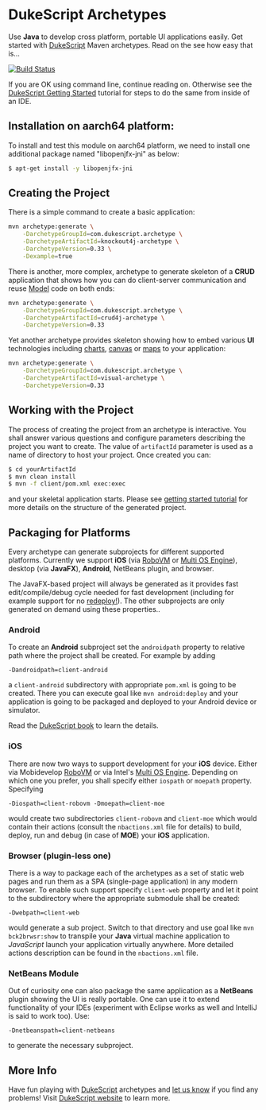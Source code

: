 DukeScript Archetypes
=====================

Use **Java** to develop cross platform, portable UI applications
easily. Get started with [DukeScript](http://dukescript.com) 
Maven archetypes. Read on the see how easy that is...
 
[![Build Status](https://travis-ci.org/dukescript/maven-archetypes.svg?branch=master)](https://travis-ci.org/dukescript/maven-archetypes)

If you are OK using command line, continue reading on. Otherwise see
the [DukeScript Getting Started](http://dukescript.com/getting_started.html) tutorial
for steps to do the same from inside of an IDE.

## Installation on aarch64 platform:
To install and test this module on aarch64 platform, we need to install one additional package named "libopenjfx-jni" as below:
```bash
$ apt-get install -y libopenjfx-jni
```

## Creating the Project

There is a simple command to create a basic application:

```bash
mvn archetype:generate \
	-DarchetypeGroupId=com.dukescript.archetype \
	-DarchetypeArtifactId=knockout4j-archetype \
	-DarchetypeVersion=0.33 \
	-Dexample=true
```

There is another, more complex, archetype to generate skeleton of a **CRUD** application that shows how you can do 
client-server communication and reuse [Model](http://bits.netbeans.org/html+java/1.5.1/net/java/html/json/Model.html)
code on both ends:

```bash
mvn archetype:generate \
	-DarchetypeGroupId=com.dukescript.archetype \
	-DarchetypeArtifactId=crud4j-archetype \
	-DarchetypeVersion=0.33
```

Yet another archetype provides skeleton showing how to embed various **UI** 
technologies including 
[charts](https://dukescript.com/javadoc/charts/),
[canvas](https://dukescript.com/javadoc/canvas/) or
[maps](https://dukescript.com/javadoc/leaflet4j)
to your application:

```bash
mvn archetype:generate \
	-DarchetypeGroupId=com.dukescript.archetype \
	-DarchetypeArtifactId=visual-archetype \
	-DarchetypeVersion=0.33
```

## Working with the Project

The process of creating the project from an archetype is interactive. You shall
answer various questions and configure parameters describing the project you want
to create. The value of `artifactId` parameter is used as a name of directory
to host your project. Once created you can:
```bash
$ cd yourArtifactId
$ mvn clean install
$ mvn -f client/pom.xml exec:exec
```
and your skeletal application starts. Please see 
[getting started tutorial](http://dukescript.com/getting_started.html) for
more details on the structure of the generated project.

## Packaging for Platforms

Every archetype can generate subprojects for different supported platforms. Currently we support 
**iOS** (via [RoboVM](https://github.com/MobiVM/robovm) or 
[Multi OS Engine](https://multi-os-engine.org/)), desktop (via **JavaFX**), **Android**, 
NetBeans plugin, and browser.

The JavaFX-based project will always be generated as it provides fast 
edit/compile/debug cycle needed for fast development (including for example
support for no 
[redeploy!](https://dukescript.com/best/practices/2015/04/12/no-redeploys.html)).
The other subprojects are only generated on demand using these properties..

### Android

To create an **Android** subproject set the `androidpath` property to relative path
where the project shall be created. For example by adding
```
-Dandroidpath=client-android
```
a `client-android` subdirectory with appropriate `pom.xml` is going to be created.
There you can execute goal like `mvn android:deploy` and your application is 
going to be packaged and deployed to your Android device or simulator.

Read the [DukeScript book](https://leanpub.com/dukescript) to learn the details.

### iOS

There are now two ways to support development for your **iOS** device. Either
via Mobidevelop [RoboVM](https://github.com/MobiVM/robovm) or via Intel's 
[Multi OS Engine](https://multi-os-engine.org/). Depending on which one you
prefer, you shall specify either `iospath` or `moepath` property. Specifying
```
-Diospath=client-robovm -Dmoepath=client-moe
```
would create two subdirectories `client-robovm` and `client-moe` which would
contain their actions (consult the `nbactions.xml` file for details) to build,
deploy, run and debug (in case of **MOE**) your **iOS** application.

### Browser (plugin-less one)

There is a way to package each of the archetypes as a set of static web pages
and run them as a SPA (single-page application) in any modern browser. To enable
such support specify `client-web` property and let it point to the subdirectory
where the appropriate submodule shall be created:
```
-Dwebpath=client-web
```
would generate a sub project. Switch to that directory and 
use goal like `mvn bck2brwsr:show` to
transpile your **Java** virtual machine application to *JavaScript* launch
your application virtually anywhere. More detailed actions description 
can be found in the `nbactions.xml` file.

### NetBeans Module

Out of curiosity one can also package the same application as a **NetBeans**
plugin showing the UI is really portable. One can use it to extend functionality 
of your IDEs (experiment with Eclipse works as well and IntelliJ is said to work too). 
Use:
```
-Dnetbeanspath=client-netbeans
```
to generate the necessary subproject.

## More Info

Have fun playing with [DukeScript](http://dukescript.com) archetypes and 
[let us know](mailto:info@eppleton.de) if you find any problems! Visit
[DukeScript website](http://dukescript.com) to learn more.
